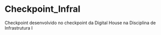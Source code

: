 # Checkpoint_InfraI
Checkpoint desenvolvido no checkpoint da Digital House na Disciplina de Infrastrutura I
